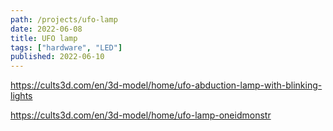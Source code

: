 ```yaml
---
path: /projects/ufo-lamp
date: 2022-06-08
title: UFO lamp
tags: ["hardware", "LED"]
published: 2022-06-10
---
```


https://cults3d.com/en/3d-model/home/ufo-abduction-lamp-with-blinking-lights

https://cults3d.com/en/3d-model/home/ufo-lamp-oneidmonstr
